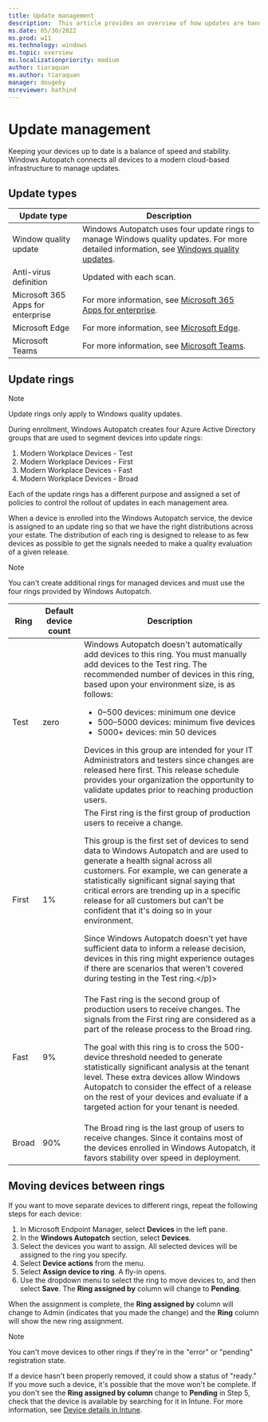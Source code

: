 ```yaml
---
title: Update management
description:  This article provides an overview of how updates are handled in Autopatch
ms.date: 05/30/2022
ms.prod: w11
ms.technology: windows
ms.topic: overview
ms.localizationpriority: medium
author: tiaraquan
ms.author: tiaraquan
manager: dougeby
msreviewer: hathind
---
```


# Update management

Keeping your devices up to date is a balance of speed and stability. Windows Autopatch connects all devices to a modern cloud-based infrastructure to manage updates.

## Update types

| Update type | Description |
| ----- | ----- |
| Window quality update | Windows Autopatch uses four update rings to manage Windows quality updates. For more detailed information, see [Windows quality updates](../operate/windows-autopatch-wqu-overview.md). |
| Anti-virus definition | Updated with each scan. |
| Microsoft 365 Apps for enterprise | For more information, see [Microsoft 365 Apps for enterprise](windows-autopatch-microsoft-365-apps-enterprise.md). |
| Microsoft Edge | For more information, see [Microsoft Edge](../operate/windows-autopatch-edge.md). |
| Microsoft Teams | For more information, see [Microsoft Teams](../operate/windows-autopatch-teams.md). |

## Update rings

> [!NOTE]
> Update rings only apply to Windows quality updates.

During enrollment, Windows Autopatch creates four Azure Active Directory groups that are used to segment devices into update rings:

1. Modern Workplace Devices - Test
2. Modern Workplace Devices - First
3. Modern Workplace Devices - Fast
4. Modern Workplace Devices - Broad

Each of the update rings has a different purpose and assigned a set of policies to control the rollout of updates in each management area.

When a device is enrolled into the Windows Autopatch service, the device is assigned to an update ring so that we have the right distributions across your estate. The distribution of each ring is designed to release to as few devices as possible to get the signals needed to make a quality evaluation of a given release.

> [!NOTE]
> You can't create additional rings for managed devices and must use the four rings provided by Windows Autopatch.

| Ring | Default device count | Description
| ----- | ----- | ----- |
| Test | zero | Windows Autopatch doesn't automatically add devices to this ring. You must manually add devices to the Test ring. The recommended number of devices in this ring, based upon your environment size, is as follows: <br><ul><li>0–500 devices: minimum one device</li><li>500–5000 devices: minimum five devices</li><li>5000+ devices: min 50 devices</li></ul>Devices in this group are intended for your IT Administrators and testers since changes are released here first. This release schedule provides your organization the opportunity to validate updates prior to reaching production users. |
| First |  1% | The First ring is the first group of production users to receive a change.<p><p>This group is the first set of devices to send data to Windows Autopatch and are used to generate a health signal across all customers. For example, we can generate a statistically significant signal saying that critical errors are trending up in a specific release for all customers but can't be confident that it's doing so in your environment.<p><p>Since Windows Autopatch doesn't yet have sufficient data to inform a release decision, devices in this ring might experience outages if there are scenarios that weren't covered during testing in the Test ring.</p)> |
| Fast | 9% | The Fast ring is the second group of production users to receive changes. The signals from the First ring are considered as a part of  the release process to the Broad ring.<p><p>The goal with this ring is to cross the 500-device threshold needed to generate statistically significant analysis at the tenant level. These extra devices allow Windows Autopatch to consider the effect of a release on the rest of your devices and evaluate if a targeted action for your tenant is needed.</p> |
| Broad | 90% | The Broad ring is the last group of users to receive changes. Since it contains most of the devices enrolled in Windows Autopatch, it favors stability over speed in deployment.|

## Moving devices between rings

If you want to move separate devices to different rings, repeat the following steps for each device:

1. In Microsoft Endpoint Manager, select **Devices** in the left pane.
2. In the **Windows Autopatch** section, select **Devices**.
3. Select the devices you want to assign. All selected devices will be assigned to the ring you specify.
4. Select **Device actions** from the menu.
5. Select **Assign device to ring**. A fly-in opens.
6. Use the dropdown menu to select the ring to move devices to, and then select **Save**. The **Ring assigned by** column will change to **Pending**.

When the assignment is complete, the **Ring assigned by** column will change to Admin (indicates that you made the change) and the **Ring** column will show the new ring assignment.

> [!NOTE]
> You can't move devices to other rings if they're in the "error" or "pending" registration state.<p>If a device hasn't been properly removed, it could show a status of "ready." If you move such a device, it's possible that the move won't be complete. If you don't see the **Ring assigned by column** change to **Pending** in Step 5, check that the device is available by searching for it in Intune. For more information, see [Device details in Intune](/mem/intune/remote-actions/device-inventory).
